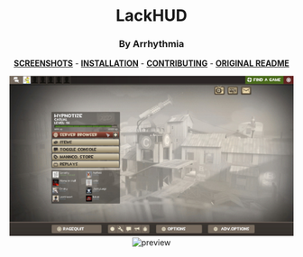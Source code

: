 <div align="center">

# LackHUD
### By Arrhythmia

**[SCREENSHOTS](https://imgur.com/a/aYQhZd1)** -
**[INSTALLATION](https://github.com/Hypnootize/TF2-HUD-GitHub-Resources/blob/main/installation/windows_install.md)** -
**[CONTRIBUTING](https://github.com/Hypnootize/TF2-HUD-GitHub-Resources/blob/main/contributing/github_contributing.md)** -
**[ORIGINAL README](https://github.com/TechnoSL/LackHUD/blob/master/readme.txt)**

![main menu](https://raw.githubusercontent.com/Hypnootize/Broesel-Hud/screenshots/01_Main_Menu.jpg)
![preview](https://i.imgur.com/ag05bbi.jpeg)
